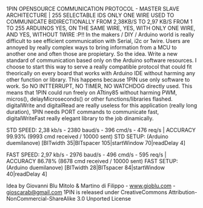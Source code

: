 1PIN OPENSOURCE COMMUNICATION PROTOCOL - MASTER SLAVE ARCHITECTURE | 255 SELECTABLE IDS
ONLY ONE WIRE USED TO COMMUNICATE BIDIRECTIONALLY FROM 2,38KB/S TO 2,97 KB/S FROM 1 TO 255 ARDUINOS
YES, ON THE SAME WIRE, YES, WITH ONLY ONE WIRE, AND YES, WITHOUT 1WIRE :P!!
In the makers / DIY / Arduino world is really difficult to see efficient communication with Serial, i2c or 1wire.
Users are annoyed by really complex ways to bring information from a MCU to another one and often those are propietary.
So the idea. Write a new standard of communication based only on the Arduino software resources.
I choose to start this way to serve a really compatible protocol that could fit theorically on every board that works
with Arduino IDE without harming any other function or library. This happens because 1PIN use only software to work.
So NO INTTERRUPT, NO TIMER, NO WATCHDOG directly used. This means that 1PIN could run freely on ATtiny85 without 
harming PWM, micros(), delayMicroseconds() or other functions/libraries flashed. 
digitalWrite and digitalRead are really useless for this application (really long duration), 1PIN needs PORT commands
to communicate fast, digitalWriteFast really elegant library to the job dinamically.

STD SPEED:  2,38 kb/s - 2380 baud/s - 396 cmd/s - 476 req/s | ACCURACY 99.93% (9993 cmd received / 10000 sent)
STD SETUP:  (Arduino duemilanove) [BITwidth 35|BITspacer 105|startWindow 70|readDelay 4]

FAST SPEED: 2,97 kb/s - 2976 baud/s - 496 cmd/s - 595 req/s | ACCURACY 86.78% (8678 cmd received / 10000 sent)
FAST SETUP: (Arduino duemilanove) [BITwidth 28|BITspacer  84|startWindow 40|readDelay 4]

Idea by Giovanni Blu Mitolo & Martino di Filippo - www.gioblu.com - gioscarab@gmail.com
1PIN is released under CreativeCommons Attribution-NonCommercial-ShareAlike 3.0 Unported License






